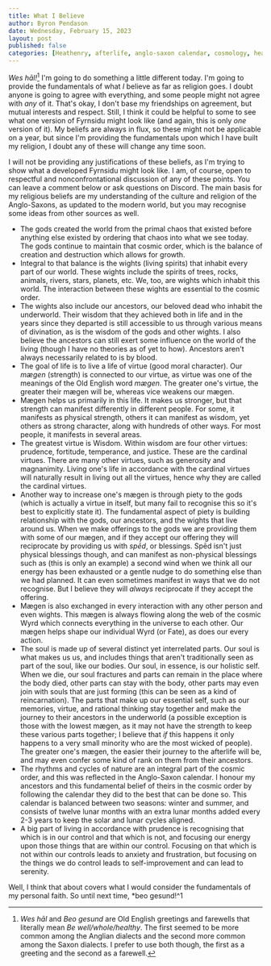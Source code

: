 ```yaml
---
title: What I Believe
author: Byron Pendason
date: Wednesday, February 15, 2023
layout: post
published: false
categories: [Heathenry, afterlife, anglo-saxon calendar, cosmology, heathen basics, heathen worldview, heathen worship, philosophical musings, reconstruction, runes, stoicism, updates]
---
```


*Wes hāl!*[^1] I'm going to do something a little different today. I'm going to provide the fundamentals of what *I* believe as far as religion goes. I doubt anyone is going to agree with everything, and some people might not agree with *any* of it. That's okay, I don't base my friendships on agreement, but mutual interests and respect. Still, I think it could be helpful to some to see what one version of Fyrnsidu might look like (and again, this is only *one* version of it). My beliefs are always in flux, so these might not be applicable on a year, but since I'm providing the fundamentals upon which I have built my religion, I doubt any of these will change any time soon.

I will not be providing any justifications of these beliefs, as I'm trying to show what a developed Fyrnsidu might look like. I am, of course, open to respectful and nonconfrontational discussion of any of these points. You can leave a comment below or ask questions on Discord. The main basis for my religious beliefs are my understanding of the culture and religion of the Anglo-Saxons, as updated to the modern world, but you may recognise some ideas from other sources as well.

- The gods created the world from the primal chaos that existed before anything else existed by ordering that chaos into what we see today. The gods continue to maintain that cosmic order, which is the balance of creation and destruction which allows for growth.
- Integral to that balance is the wights (living spirits) that inhabit every part of our world. These wights include the spirits of trees, rocks, animals, rivers, stars, planets, etc. We, too, are wights which inhabit this world. The interaction between these wights are essential to the cosmic order.
- The wights also include our ancestors, our beloved dead who inhabit the underworld. Their wisdom that they achieved both in life and in the years since they departed is still accessible to us through various means of divination, as is the wisdom of the gods and other wights. I also believe the ancestors can still exert some influence on the world of the living (though I have no theories as of yet to how). Ancestors aren't always necessarily related to is by blood.
- The goal of life is to live a life of virtue (good moral character). Our *mægen* (strength) is connected to our virtue, as virtue was one of the meanings of the Old English word *mægen*. The greater one's virtue, the greater their mægen will be, whereas vice weakens our mægen.
- Mægen helps us primarily in this life. It makes us stronger, but that strength can manifest differently in different people. For some, it manifests as physical strength, others it can manifest as wisdom, yet others as strong character, along with hundreds of other ways. For most people, it manifests in several areas.
- The greatest virtue is Wisdom. Within wisdom are four other virtues: prudence, fortitude, temperance, and justice. These are the cardinal virtues. There are many other virtues, such as generosity and magnanimity. Living one's life in accordance with the cardinal virtues will naturally result in living out all the virtues, hence why they are called the cardinal virtues.
- Another way to increase one's mægen is through piety to the gods (which is actually a virtue in itself, but many fail to recognise this so it's best to explicitly state it). The fundamental aspect of piety is building relationship with the gods, our ancestors, and the wights that live around us. When we make offerings to the gods we are providing them with some of our mægen, and if they accept our offering they will reciprocate by providing us with *spēd*, or blessings. Spēd isn't just physical blessings though, and can manifest as non-physical blessings such as (this is only an example) a second wind when we think all our energy has been exhausted or a gentle nudge to do something else than we had planned. It can even sometimes manifest in ways that we do not recognise. But I believe they will *always* reciprocate if they accept the offering.
- Mægen is also exchanged in every interaction with any other person and even wights. This mægen is always flowing along the web of the cosmic Wyrd which connects everything in the universe to each other. Our mægen helps shape our individual Wyrd (or Fate), as does our every action.
- The soul is made up of several distinct yet interrelated parts. Our soul is what makes us us, and includes things that aren't traditionally seen as part of the soul, like our bodies. Our soul, in essence, is our holistic self. When we die, our soul fractures and parts can remain in the place where the body died, other parts can stay with the body, other parts may even join with souls that are just forming (this can be seen as a kind of reincarnation). The parts that make up our essential self, such as our memories, virtue, and rational thinking stay together and make the journey to their ancestors in the underworld (a possible exception is those with the lowest mægen, as it may not have the strength to keep these various parts together; I believe that *if* this happens it only happens to a very small minority who are the most wicked of people). The greater one's mægen, the easier their journey to the afterlife will be, and may even confer some kind of rank on them from their ancestors.
- The rhythms and cycles of nature are an integral part of the cosmic order, and this was reflected in the Anglo-Saxon calendar. I honour my ancestors and this fundamental belief of theirs in the cosmic order by following the calendar they did to the best that can be done so. This calendar is balanced between two seasons: winter and summer, and consists of twelve lunar months with an extra lunar months added every 2-3 years to keep the solar and lunar cycles aligned.
- A big part of living in accordance with prudence is recognising that which is in our control and that which is not, and focusing our energy upon those things that are within our control. Focusing on that which is not within our controls leads to anxiety and frustration, but focusing on the things we do control leads to self-improvement and can lead to serenity.

Well, I think that about covers what I would consider the fundamentals of my personal faith. So until next time, *beo gesund!^1

[^1]: *Wes hāl* and *Beo gesund* are Old English greetings and farewells that literally mean *Be well/whole/healthy*. The first seemed to be more common among the Anglian dialects and the second more common among the Saxon dialects. I prefer to use both though, the first as a greeting and the second as a farewell.